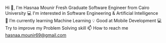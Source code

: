 Hi 👋, I'm Hasnaa Mounir 
    Fresh Graduate Software Engineer from Cairo University
💻 I'm interested in Software Engineering & Artificial Intelligence
📱 I’m currently learning Machine Learning 
💡 Good at Mobile Development 
💻 Try to improve my Problem Solving skill 
📫 How to reach me hasnaa.mounir69@gmail.com
